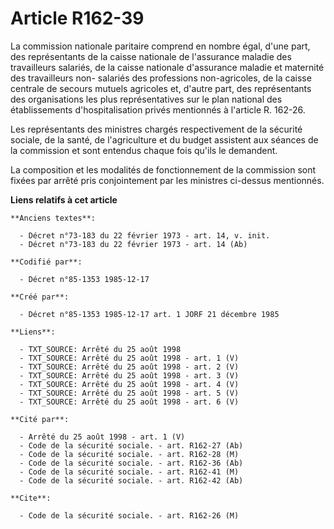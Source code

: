 # Article R162-39

La commission nationale paritaire   comprend en nombre égal, d'une part, des représentants de la caisse nationale de
l'assurance maladie des travailleurs salariés, de la caisse nationale d'assurance maladie et maternité des travailleurs non-
salariés des professions non-agricoles, de la caisse centrale de secours mutuels agricoles et, d'autre part, des
représentants des organisations les plus représentatives sur le plan national des établissements d'hospitalisation privés
mentionnés à l'article R. 162-26. 

Les représentants des ministres chargés respectivement de la sécurité sociale, de la santé, de l'agriculture et du budget
assistent aux séances de la commission et sont entendus chaque fois qu'ils le demandent. 

La composition et les modalités de fonctionnement de la commission sont fixées par arrêté pris conjointement par les
ministres ci-dessus mentionnés.

**Liens relatifs à cet article**

	**Anciens textes**:

	  - Décret n°73-183 du 22 février 1973 - art. 14, v. init.
	  - Décret n°73-183 du 22 février 1973 - art. 14 (Ab)

	**Codifié par**:

	  - Décret n°85-1353 1985-12-17

	**Créé par**:

	  - Décret n°85-1353 1985-12-17 art. 1 JORF 21 décembre 1985

	**Liens**:

	  - TXT_SOURCE: Arrêté du 25 août 1998
	  - TXT_SOURCE: Arrêté du 25 août 1998 - art. 1 (V)
	  - TXT_SOURCE: Arrêté du 25 août 1998 - art. 2 (V)
	  - TXT_SOURCE: Arrêté du 25 août 1998 - art. 3 (V)
	  - TXT_SOURCE: Arrêté du 25 août 1998 - art. 4 (V)
	  - TXT_SOURCE: Arrêté du 25 août 1998 - art. 5 (V)
	  - TXT_SOURCE: Arrêté du 25 août 1998 - art. 6 (V)

	**Cité par**:

	  - Arrêté du 25 août 1998 - art. 1 (V)
	  - Code de la sécurité sociale. - art. R162-27 (Ab)
	  - Code de la sécurité sociale. - art. R162-28 (M)
	  - Code de la sécurité sociale. - art. R162-36 (Ab)
	  - Code de la sécurité sociale. - art. R162-41 (M)
	  - Code de la sécurité sociale. - art. R162-42 (Ab)

	**Cite**:

	  - Code de la sécurité sociale. - art. R162-26 (M)
